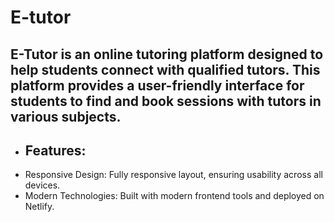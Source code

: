 # E-tutor


## E-Tutor is an online tutoring platform designed to help students connect with qualified tutors. This platform provides a user-friendly interface for students to find and book sessions with tutors in various subjects.

* Features:
  ------------------
* Responsive Design: Fully responsive layout, ensuring usability across all devices.
* Modern Technologies: Built with modern frontend tools and deployed on Netlify.
